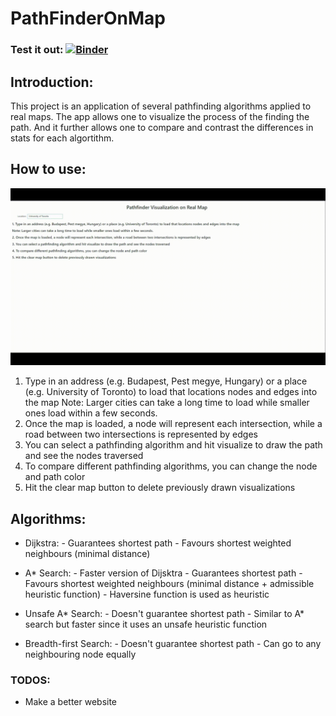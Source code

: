 # PathFinderOnMap

### Test it out: [![Binder](https://mybinder.org/badge_logo.svg)](https://mybinder.org/v2/gh/SyedTahaA/PathFinderOnMap/main?urlpath=voila%2Frender%2Fpath_app.ipynb)

## Introduction:

This project is an application of several pathfinding algorithms applied to real maps. The app allows one to visualize the process of the finding the path. And it further allows one to compare and contrast the differences in stats for each algortithm.

## How to use:

![Gif](https://github.com/SyedTahaA/PathFinderOnMap/blob/main/images/pathfinding.gif "Gif of using app")

  1. Type in an address (e.g. Budapest, Pest megye, Hungary) or a place (e.g. University of Toronto) to load that locations nodes and edges into the map
         Note: Larger cities can take a long time to load while smaller ones load within a few seconds.
  2. Once the map is loaded, a node will represent each intersection, while a road between two intersections is represented by edges
  3. You can select a pathfinding algorithm and hit visualize to draw the path and see the nodes traversed
  4. To compare different pathfinding algorithms, you can change the node and path color
  5. Hit the clear map button to delete previously drawn visualizations

## Algorithms:

  - Dijkstra:
        - Guarantees shortest path
        - Favours shortest weighted neighbours (minimal distance)

  - A* Search:
        - Faster version of Dijsktra
        - Guarantees shortest path
        - Favours shortest weighted neighbours (minimal distance + admissible heuristic function)
        - Haversine function is used as heuristic

  - Unsafe A* Search:
        - Doesn't guarantee shortest path
        - Similar to A* search but faster since it uses an unsafe heuristic function

  - Breadth-first Search:
         - Doesn't guarantee shortest path
         - Can go to any neighbouring node equally

### TODOS:

  - Make a better website

  


